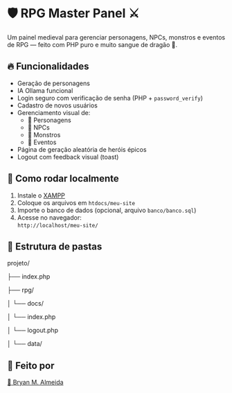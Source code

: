 # 🛡️ RPG Master Panel ⚔️

Um painel medieval para gerenciar personagens, NPCs, monstros e eventos de RPG — feito com PHP puro e muito sangue de dragão 🐉.

## 🔥 Funcionalidades
- Geração de personagens
- IA Ollama funcional
- Login seguro com verificação de senha (PHP + `password_verify`)
- Cadastro de novos usuários
- Gerenciamento visual de:
  - 📜 Personagens
  - 👥 NPCs
  - 🐉 Monstros
  - 📖 Eventos
- Página de geração aleatória de heróis épicos
- Logout com feedback visual (toast)

## 🚀 Como rodar localmente

1. Instale o [XAMPP](https://www.apachefriends.org/index.html)
2. Coloque os arquivos em `htdocs/meu-site`
3. Importe o banco de dados (opcional, arquivo `banco/banco.sql`)
4. Acesse no navegador:  
   `http://localhost/meu-site/`

## 💾 Estrutura de pastas

projeto/

├── index.php

├── rpg/

│ └── docs/

│ └── index.php

│ └── logout.php

│ └── data/


## 🙋 Feito por

[🔗 Bryan M. Almeida](https://github.com/Bryan-M-Almeida)